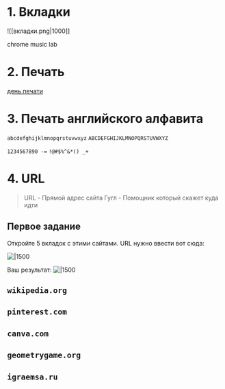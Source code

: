 # 1. Вкладки
![[вкладки.png|1000]]

chrome music lab

# 2. Печать
[день печати](день%20печати.md)

# 3. Печать английского алфавита
`abcdefghijklmnopqrstuvwxyz`
`ABCDEFGHIJKLMNOPQRSTUVWXYZ`

`1234567890 -=`
`!@#$%^&*() _+`

# 4. URL
> URL - Прямой адрес сайта
> Гугл - Помощник который скажет куда идти

## Первое задание
Откройте 5 вкладок с этими сайтами. URL нужно ввести вот сюда:

![|1500](url_1.png)

Ваш результат:
![|1500](url_2.png)

## `wikipedia.org`
## `pinterest.com`
## `canva.com`
## `geometrygame.org`
## `igraemsa.ru`
